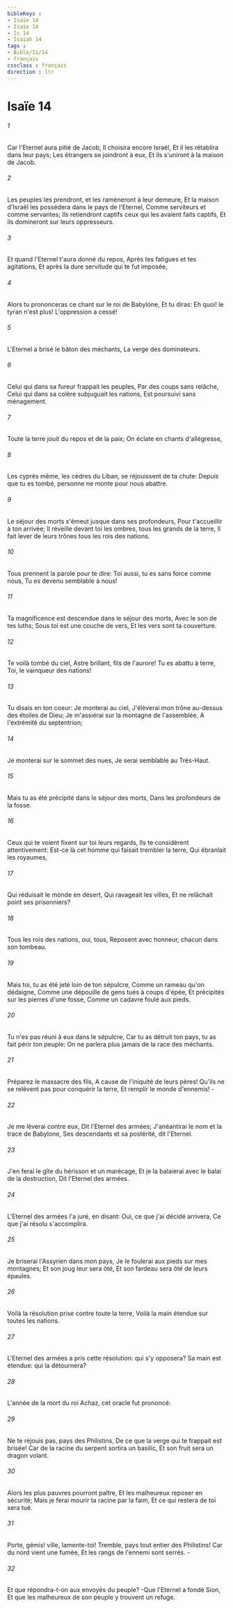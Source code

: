 ```yaml
---
bibleKeys : 
- Isaïe 14
- Isaïe 14
- Is 14
- Isaiah 14
tags : 
- Bible/Is/14
- français
cssclass : français
direction : ltr
---
```


# Isaïe 14

###### 1
Car l'Eternel aura pitié de Jacob, Il choisira encore Israël, Et il les rétablira dans leur pays; Les étrangers se joindront à eux, Et ils s'uniront à la maison de Jacob.
###### 2
Les peuples les prendront, et les ramèneront à leur demeure, Et la maison d'Israël les possédera dans le pays de l'Eternel, Comme serviteurs et comme servantes; Ils retiendront captifs ceux qui les avaient faits captifs, Et ils domineront sur leurs oppresseurs.
###### 3
Et quand l'Eternel t'aura donné du repos, Après tes fatigues et tes agitations, Et après la dure servitude qui te fut imposée,
###### 4
Alors tu prononceras ce chant sur le roi de Babylone, Et tu diras: Eh quoi! le tyran n'est plus! L'oppression a cessé!
###### 5
L'Eternel a brisé le bâton des méchants, La verge des dominateurs.
###### 6
Celui qui dans sa fureur frappait les peuples, Par des coups sans relâche, Celui qui dans sa colère subjuguait les nations, Est poursuivi sans ménagement.
###### 7
Toute la terre jouit du repos et de la paix; On éclate en chants d'allégresse,
###### 8
Les cyprès même, les cèdres du Liban, se réjouissent de ta chute: Depuis que tu es tombé, personne ne monte pour nous abattre.
###### 9
Le séjour des morts s'émeut jusque dans ses profondeurs, Pour t'accueillir à ton arrivée; Il réveille devant toi les ombres, tous les grands de la terre, Il fait lever de leurs trônes tous les rois des nations.
###### 10
Tous prennent la parole pour te dire: Toi aussi, tu es sans force comme nous, Tu es devenu semblable à nous!
###### 11
Ta magnificence est descendue dans le séjour des morts, Avec le son de tes luths; Sous toi est une couche de vers, Et les vers sont ta couverture.
###### 12
Te voilà tombé du ciel, Astre brillant, fils de l'aurore! Tu es abattu à terre, Toi, le vainqueur des nations!
###### 13
Tu disais en ton coeur: Je monterai au ciel, J'élèverai mon trône au-dessus des étoiles de Dieu; Je m'assiérai sur la montagne de l'assemblée, A l'extrémité du septentrion;
###### 14
Je monterai sur le sommet des nues, Je serai semblable au Très-Haut.
###### 15
Mais tu as été précipité dans le séjour des morts, Dans les profondeurs de la fosse.
###### 16
Ceux qui te voient fixent sur toi leurs regards, Ils te considèrent attentivement: Est-ce là cet homme qui faisait trembler la terre, Qui ébranlait les royaumes,
###### 17
Qui réduisait le monde en désert, Qui ravageait les villes, Et ne relâchait point ses prisonniers?
###### 18
Tous les rois des nations, oui, tous, Reposent avec honneur, chacun dans son tombeau.
###### 19
Mais toi, tu as été jeté loin de ton sépulcre, Comme un rameau qu'on dédaigne, Comme une dépouille de gens tués à coups d'épée, Et précipités sur les pierres d'une fosse, Comme un cadavre foulé aux pieds.
###### 20
Tu n'es pas réuni à eux dans le sépulcre, Car tu as détruit ton pays, tu as fait périr ton peuple: On ne parlera plus jamais de la race des méchants.
###### 21
Préparez le massacre des fils, A cause de l'iniquité de leurs pères! Qu'ils ne se relèvent pas pour conquérir la terre, Et remplir le monde d'ennemis! -
###### 22
Je me lèverai contre eux, Dit l'Eternel des armées; J'anéantirai le nom et la trace de Babylone, Ses descendants et sa postérité, dit l'Eternel.
###### 23
J'en ferai le gîte du hérisson et un marécage, Et je la balaierai avec le balai de la destruction, Dit l'Eternel des armées.
###### 24
L'Eternel des armées l'a juré, en disant: Oui, ce que j'ai décidé arrivera, Ce que j'ai résolu s'accomplira.
###### 25
Je briserai l'Assyrien dans mon pays, Je le foulerai aux pieds sur mes montagnes; Et son joug leur sera ôté, Et son fardeau sera ôté de leurs épaules.
###### 26
Voilà la résolution prise contre toute la terre, Voilà la main étendue sur toutes les nations.
###### 27
L'Eternel des armées a pris cette résolution: qui s'y opposera? Sa main est étendue: qui la détournera?
###### 28
L'année de la mort du roi Achaz, cet oracle fut prononcé:
###### 29
Ne te réjouis pas, pays des Philistins, De ce que la verge qui te frappait est brisée! Car de la racine du serpent sortira un basilic, Et son fruit sera un dragon volant.
###### 30
Alors les plus pauvres pourront paître, Et les malheureux reposer en sécurité; Mais je ferai mourir ta racine par la faim, Et ce qui restera de toi sera tué.
###### 31
Porte, gémis! ville, lamente-toi! Tremble, pays tout entier des Philistins! Car du nord vient une fumée, Et les rangs de l'ennemi sont serrés. -
###### 32
Et que répondra-t-on aux envoyés du peuple? -Que l'Eternel a fondé Sion, Et que les malheureux de son peuple y trouvent un refuge.

